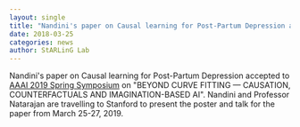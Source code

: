 ```yaml
---
layout: single
title: "Nandini's paper on Causal learning for Post-Partum Depression accepted to AAAI 2019 Spring Symposium"
date: 2018-03-25
categories: news
author: StARLinG Lab
---
```


Nandini's paper on Causal learning for Post-Partum Depression accepted to [AAAI 2019 Spring Symposium](https://aaai.org/Symposia/Spring/sss19.php) on "BEYOND CURVE FITTING — CAUSATION, COUNTERFACTUALS AND IMAGINATION-BASED AI". Nandini and Professor Natarajan are travelling to Stanford to present the poster and talk for the paper from March 25-27, 2019.
